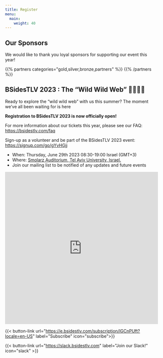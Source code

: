 ```yaml
---
title: Register
menu:
  main:
    weight: 40
---
```


## Our Sponsors

We would like to thank you loyal sponsors for supporting our event this year!

{{% partners categories="gold,silver,bronze,partners" %}}
{{% /partners %}}

## BSidesTLV 2023 : The “Wild Wild Web” 🤠👢🐎🤪

Ready to explore the “wild wild web” with us this summer?
The moment we’ve all been waiting for is here

**Registration to BSidesTLV 2023 is now officially open!**

For more information about our tickets this year, please see our FAQ: https://bsidestlv.com/faq

Sign-up as a volunteer and be part of the BSidesTLV 2023 event:  https://signup.com/go/gYvHGjj

- When: Thursday, June 29th 2023 08:30-19:00 Israel (GMT+3)
- Where: [Smolarz Auditorium,  Tel Aviv University, Israel.](https://goo.gl/maps/empagm1x9NETBmkX7)
- Join our mailing list to be notified of any updates and future events 

<iframe src="https://ticks.co.il/webWidget.php?i=5WEA3DB3vZ1" style="border:none; min-width:320px; overflow:hidden; display:block; height:500px; width:100%" allowtransparency="true"></iframe>

{{< button-link url="https://e.bsidestlv.com/subscription/lGCnPUft?locale=en-US" label="Subscribe" icon="subscribe">}}

{{< button-link url="https://slack.bsidestlv.com" label="Join our Slack!" icon="slack" >}}

